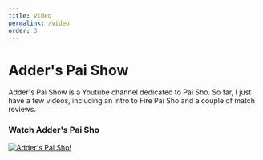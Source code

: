 ```yaml
---
title: Video
permalink: /video
order: 3
---
```


# Adder's Pai Show
Adder's Pai Show is a Youtube channel dedicated to Pai Sho. So far, I just have a few videos, including an intro to Fire Pai Sho and a couple of match reviews.

### Watch Adder's Pai Sho
[![Adder's Pai Sho!](/assets/images/youtubelogo.jpg "Adder's Pai Sho")](https://www.youtube.com/channel/UC2Ld9BqvM4NQQAJihBhWrqg)
